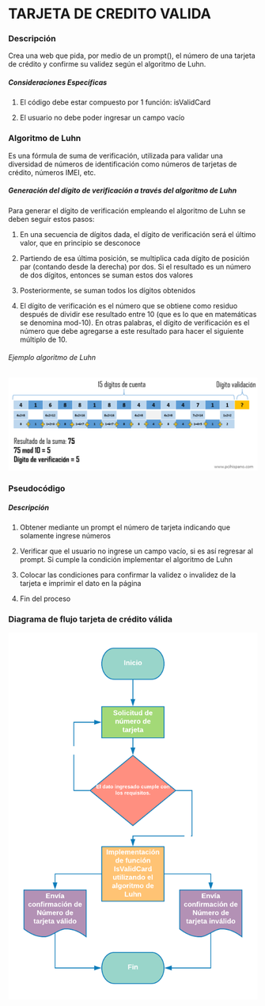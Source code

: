 # TARJETA DE CREDITO VALIDA

###  Descripción

Crea una web que pida, por medio de un prompt(), el número de una tarjeta de crédito y confirme su validez según el algoritmo de Luhn.

##### Consideraciones Específicas

1. El código debe estar compuesto por 1 función: isValidCard

2. El usuario no debe poder ingresar un campo vacío

### Algoritmo de Luhn

Es una fórmula de suma de verificación, utilizada para validar una diversidad de números de identificación como números de tarjetas de crédito, números IMEI, etc.

##### Generación del dígito de verificación a través del algoritmo de Luhn

Para generar el dígito de verificación empleando el algoritmo de Luhn se deben seguir estos pasos:

1. En una secuencia de dígitos dada, el dígito de verificación será el último valor, que en principio se desconoce

2. Partiendo de esa última posición, se multiplica cada dígito de posición par (contando desde la derecha) por dos. Si el resultado es un número de dos dígitos, entonces se suman estos dos valores

3. Posteriormente, se suman todos los dígitos obtenidos

4. El dígito de verificación es el número que se obtiene como residuo después de dividir ese resultado entre 10 (que es lo que en matemáticas se denomina mod-10). En otras palabras, el dígito de verificación es el número que debe agregarse a este resultado para hacer el siguiente múltiplo de 10.

###### Ejemplo algoritmo de Luhn
![Ejemplo de algoritmo de Luhn](/assets/image/GeneracionLuhn.png)

### Pseudocódigo

#####  Descripción

1. Obtener mediante un prompt el número de tarjeta indicando que solamente ingrese números

2. Verificar que el usuario no ingrese un campo vacío, si es así regresar al prompt. Si cumple la condición implementar el algoritmo de Luhn

3. Colocar las condiciones para confirmar la validez o invalidez de la tarjeta e imprimir el dato en la página

4. Fin del proceso

### Diagrama de flujo tarjeta de crédito válida

![Diagrama de flujo Tarjeta de crédito válida](/assets/image/DiagramaFlujoTC.png)
